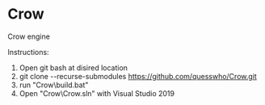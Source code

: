 # Crow
Crow engine

Instructions:
1. Open git bash at disired location
2. git clone --recurse-submodules https://github.com/quesswho/Crow.git
3. run "Crow\build.bat"
4. Open "Crow\Crow.sln" with Visual Studio 2019